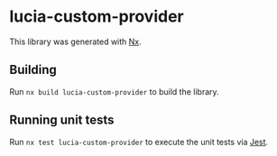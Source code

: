 # lucia-custom-provider

This library was generated with [Nx](https://nx.dev).

## Building

Run `nx build lucia-custom-provider` to build the library.

## Running unit tests

Run `nx test lucia-custom-provider` to execute the unit tests via [Jest](https://jestjs.io).
